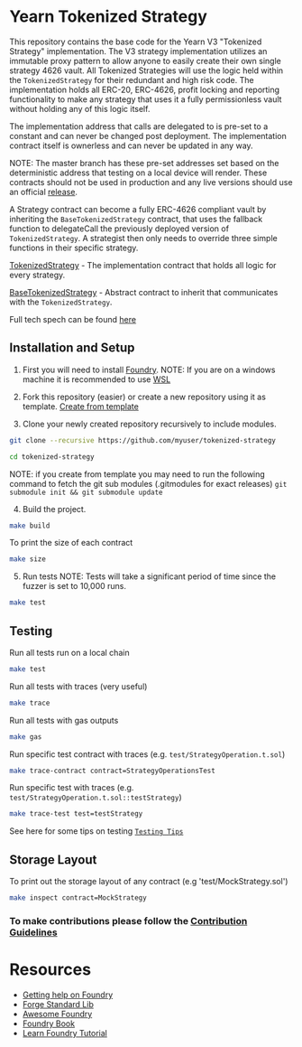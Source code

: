 
# Yearn Tokenized Strategy

This repository contains the base code for the Yearn V3 "Tokenized Strategy" implementation. The V3 strategy implementation utilizes an immutable proxy pattern to allow anyone to easily create their own single strategy 4626 vault. All Tokenized Strategies will use the logic held within the `TokenizedStrategy` for their redundant and high risk code. The implementation holds all ERC-20, ERC-4626, profit locking and reporting functionality to make any strategy that uses it a fully permissionless vault without holding any of this logic itself. 

The implementation address that calls are delegated to is pre-set to a constant and can never be changed post deployment. The implementation contract itself is ownerless and can never be updated in any way.

NOTE: The master branch has these pre-set addresses set based on the deterministic address that testing on a local device will render. These contracts should not be used in production and any live versions should use an official [release](https://github.com/yearn/tokenized-strategy/releases).

A Strategy contract can become a fully ERC-4626 compliant vault by inheriting the `BaseTokenizedStrategy` contract, that uses the fallback function to delegateCall the previously deployed version of `TokenizedStrategy`. A strategist then only needs to override three simple functions in their specific strategy.

[TokenizedStrategy](https://github.com/yearn/tokenized-strategy/blob/master/src/TokenizedStrategy.sol) - The implementation contract that holds all logic for every strategy.

[BaseTokenizedStrategy](https://github.com/yearn/tokenized-strategy/blob/master/src/BaseTokenizedStrategy.sol) - Abstract contract to inherit that communicates with the `TokenizedStrategy`.

Full tech spech can be found [here](https://github.com/yearn/tokenized-strategy/blob/master/SPECIFICATION.md)

## Installation and Setup

1. First you will need to install [Foundry](https://book.getfoundry.sh/getting-started/installation).
NOTE: If you are on a windows machine it is recommended to use [WSL](https://learn.microsoft.com/en-us/windows/wsl/install)

2. Fork this repository (easier) or create a new repository using it as template. [Create from template](https://docs.github.com/en/repositories/creating-and-managing-repositories/creating-a-repository-from-a-template)

3. Clone your newly created repository recursively to include modules.

```sh
git clone --recursive https://github.com/myuser/tokenized-strategy

cd tokenized-strategy
```

NOTE: if you create from template you may need to run the following command to fetch the git sub modules (.gitmodules for exact releases) `git submodule init && git submodule update`

4. Build the project.

```sh
make build
```
To print the size of each contract
```sh
make size
```

5. Run tests
NOTE: Tests will take a significant period of time since the fuzzer is set to 10,000 runs.
```sh
make test
```

## Testing

Run all tests run on a local chain

```sh
make test
```
Run all tests with traces (very useful)

```sh
make trace
```
Run all tests with gas outputs

```sh
make gas
```
Run specific test contract with traces (e.g. `test/StrategyOperation.t.sol`)

```sh
make trace-contract contract=StrategyOperationsTest
```
Run specific test with traces (e.g. `test/StrategyOperation.t.sol::testStrategy`)

```sh
make trace-test test=testStrategy
```

See here for some tips on testing [`Testing Tips`](https://book.getfoundry.sh/forge/tests.html)

## Storage Layout

To print out the storage layout of any contract (e.g 'test/MockStrategy.sol')

```sh
make inspect contract=MockStrategy
```

### To make contributions please follow the [Contribution Guidelines](https://github.com/yearn/tokenized-strategy/blob/master/CONTRIBUTING.md)

# Resources

- [Getting help on Foundry](https://github.com/gakonst/foundry#getting-help)
- [Forge Standard Lib](https://github.com/brockelmore/forge-std)
- [Awesome Foundry](https://github.com/crisgarner/awesome-foundry)
- [Foundry Book](https://book.getfoundry.sh/)
- [Learn Foundry Tutorial](https://www.youtube.com/watch?v=Rp_V7bYiTCM)
